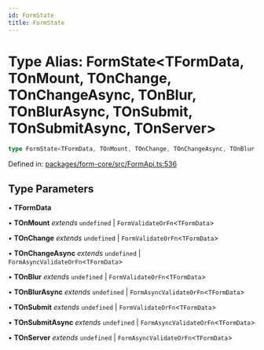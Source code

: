 ```yaml
---
id: FormState
title: FormState
---
```


<!-- DO NOT EDIT: this page is autogenerated from the type comments -->

# Type Alias: FormState\<TFormData, TOnMount, TOnChange, TOnChangeAsync, TOnBlur, TOnBlurAsync, TOnSubmit, TOnSubmitAsync, TOnServer\>

```ts
type FormState<TFormData, TOnMount, TOnChange, TOnChangeAsync, TOnBlur, TOnBlurAsync, TOnSubmit, TOnSubmitAsync, TOnServer> = BaseFormState<TFormData, TOnMount, TOnChange, TOnChangeAsync, TOnBlur, TOnBlurAsync, TOnSubmit, TOnSubmitAsync, TOnServer> & DerivedFormState<TFormData, TOnMount, TOnChange, TOnChangeAsync, TOnBlur, TOnBlurAsync, TOnSubmit, TOnSubmitAsync, TOnServer>;
```

Defined in: [packages/form-core/src/FormApi.ts:536](https://github.com/TanStack/form/blob/main/packages/form-core/src/FormApi.ts#L536)

## Type Parameters

• **TFormData**

• **TOnMount** *extends* `undefined` \| `FormValidateOrFn`\<`TFormData`\>

• **TOnChange** *extends* `undefined` \| `FormValidateOrFn`\<`TFormData`\>

• **TOnChangeAsync** *extends* `undefined` \| `FormAsyncValidateOrFn`\<`TFormData`\>

• **TOnBlur** *extends* `undefined` \| `FormValidateOrFn`\<`TFormData`\>

• **TOnBlurAsync** *extends* `undefined` \| `FormAsyncValidateOrFn`\<`TFormData`\>

• **TOnSubmit** *extends* `undefined` \| `FormValidateOrFn`\<`TFormData`\>

• **TOnSubmitAsync** *extends* `undefined` \| `FormAsyncValidateOrFn`\<`TFormData`\>

• **TOnServer** *extends* `undefined` \| `FormAsyncValidateOrFn`\<`TFormData`\>

